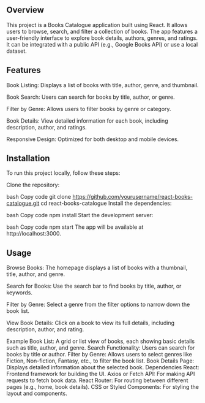 ## Overview

This project is a Books Catalogue application built using React. It allows users to browse, search, and filter a collection of books. The app features a user-friendly interface to explore book details, authors, genres, and ratings. It can be integrated with a public API (e.g., Google Books API) or use a local dataset.

## Features

Book Listing: Displays a list of books with title, author, genre, and thumbnail.

Book Search: Users can search for books by title, author, or genre.

Filter by Genre: Allows users to filter books by genre or category.

Book Details: View detailed information for each book, including description, author, and ratings.

Responsive Design: Optimized for both desktop and mobile devices.

## Installation
To run this project locally, follow these steps:

Clone the repository:

bash
Copy code
git clone https://github.com/yourusername/react-books-catalogue.git
cd react-books-catalogue
Install the dependencies:

bash
Copy code
npm install
Start the development server:

bash
Copy code
npm start
The app will be available at http://localhost:3000.

## Usage

Browse Books: The homepage displays a list of books with a thumbnail, title, author, and genre.

Search for Books: Use the search bar to find books by title, author, or keywords.

Filter by Genre: Select a genre from the filter options to narrow down the book list.

View Book Details: Click on a book to view its full details, including description, author, and rating.


Example
Book List: A grid or list view of books, each showing basic details such as title, author, and genre.
Search Functionality: Users can search for books by title or author.
Filter by Genre: Allows users to select genres like Fiction, Non-fiction, Fantasy, etc., to filter the book list.
Book Details Page: Displays detailed information about the selected book.
Dependencies
React: Frontend framework for building the UI.
Axios or Fetch API: For making API requests to fetch book data.
React Router: For routing between different pages (e.g., home, book details).
CSS or Styled Components: For styling the layout and components.
